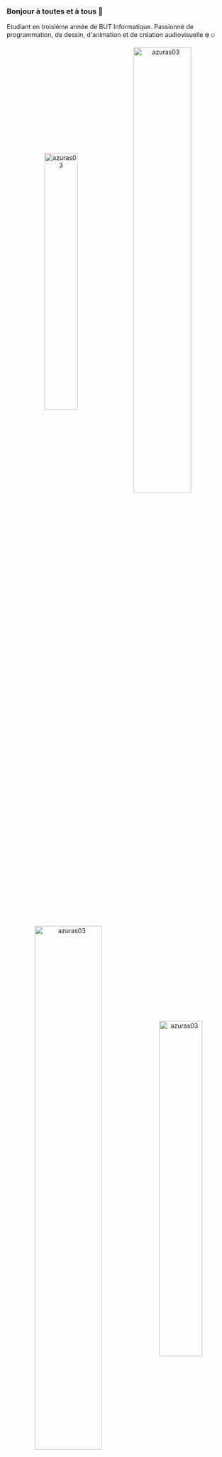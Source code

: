 ### Bonjour à toutes et à tous 👋

Etudiant en troisième année de BUT Informatique. Passionné de programmation, de dessin, d'animation et de création audiovisuelle ❄️☺️

<div align="center">
    <img align="center" width="38.5%" src="https://github-readme-stats.vercel.app/api/top-langs?username=azuras03&show_icons=true&locale=en&layout=compact" alt="azuras03" />
    <img align="center" width="50.7%" src="https://github-readme-stats.vercel.app/api?username=azuras03&show_icons=true&locale=en" alt="azuras03" /><!--&include_all_commits=true-->
</div>
<div align="center">
      <img align="center" width="55%" src="https://github-readme-streak-stats.herokuapp.com/?user=azuras03&" alt="azuras03" />
      <img align="center" width="44%" src="https://github-contributor-stats.vercel.app/api?username=azuras03&limit=5&theme=dark_dimmed&combine_all_yearly_contributions=true" alt="azuras03" />
</div>

<br>

![](https://github-profile-trophy.vercel.app/?username=azuras03&theme=radical&no-frame=false&no-bg=true&margin-w=4)
